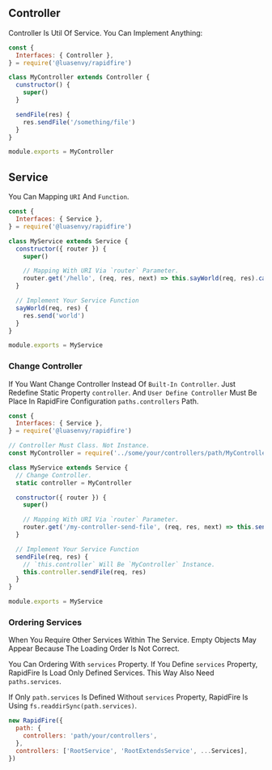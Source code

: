 ## Controller

Controller Is Util Of Service. You Can Implement Anything:

```javascript
const {
  Interfaces: { Controller },
} = require('@luasenvy/rapidfire')

class MyController extends Controller {
  cunstructor() {
    super()
  }

  sendFile(res) {
    res.sendFile('/something/file')
  }
}

module.exports = MyController
```

## Service

You Can Mapping `URI` And `Function`.

```javascript
const {
  Interfaces: { Service },
} = require('@luasenvy/rapidfire')

class MyService extends Service {
  constructor({ router }) {
    super()

    // Mapping With URI Via `router` Parameter.
    router.get('/hello', (req, res, next) => this.sayWorld(req, res).catch(next))
  }

  // Implement Your Service Function
  sayWorld(req, res) {
    res.send('world')
  }
}

module.exports = MyService
```

### Change Controller

If You Want Change Controller Instead Of `Built-In Controller`. Just Redefine Static Property `controller`. And `User Define Controller` Must Be Place In RapidFire Configuration `paths.controllers` Path.

```javascript
const {
  Interfaces: { Service },
} = require('@luasenvy/rapidfire')

// Controller Must Class. Not Instance.
const MyController = require('../some/your/controllers/path/MyController')

class MyService extends Service {
  // Change Controller.
  static controller = MyController

  constructor({ router }) {
    super()

    // Mapping With URI Via `router` Parameter.
    router.get('/my-controller-send-file', (req, res, next) => this.sendFile(req, res).catch(next))
  }

  // Implement Your Service Function
  sendFile(req, res) {
    // `this.controller` Will Be `MyController` Instance.
    this.controller.sendFile(req, res)
  }
}

module.exports = MyService
```

### Ordering Services

When You Require Other Services Within The Service. Empty Objects May Appear Because The Loading Order Is Not Correct.

You Can Ordering With `services` Property. If You Define `services` Property, RapidFire Is Load Only Defined Services. This Way Also Need `paths.services`.

If Only `path.services` Is Defined Without `services` Property, RapidFire Is Using `fs.readdirSync(path.services)`.

```javascript
new RapidFire({
  path: {
    controllers: 'path/your/controllers',
  },
  controllers: ['RootService', 'RootExtendsService', ...Services],
})
```
